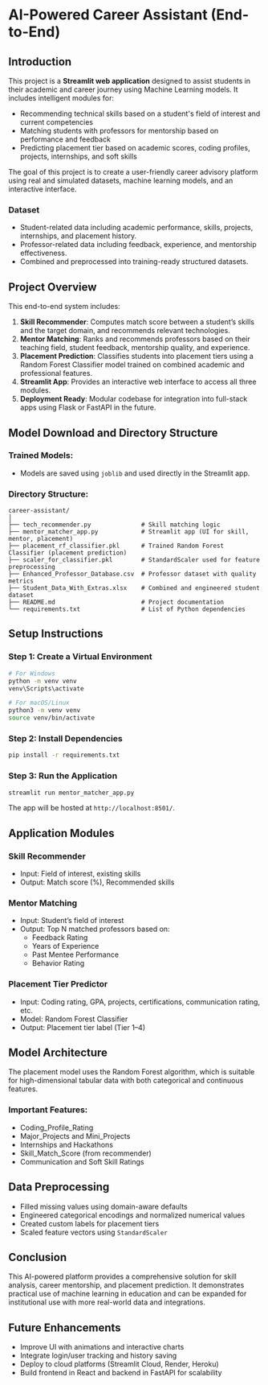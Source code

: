 # AI-Powered Career Assistant (End-to-End)

## Introduction

This project is a **Streamlit web application** designed to assist students in their academic and career journey using Machine Learning models. It includes intelligent modules for:

- Recommending technical skills based on a student's field of interest and current competencies
- Matching students with professors for mentorship based on performance and feedback
- Predicting placement tier based on academic scores, coding profiles, projects, internships, and soft skills

The goal of this project is to create a user-friendly career advisory platform using real and simulated datasets, machine learning models, and an interactive interface.

### Dataset

- Student-related data including academic performance, skills, projects, internships, and placement history.
- Professor-related data including feedback, experience, and mentorship effectiveness.
- Combined and preprocessed into training-ready structured datasets.

## Project Overview

This end-to-end system includes:

1. **Skill Recommender**: Computes match score between a student’s skills and the target domain, and recommends relevant technologies.
2. **Mentor Matching**: Ranks and recommends professors based on their teaching field, student feedback, mentorship quality, and experience.
3. **Placement Prediction**: Classifies students into placement tiers using a Random Forest Classifier model trained on combined academic and professional features.
4. **Streamlit App**: Provides an interactive web interface to access all three modules.
5. **Deployment Ready**: Modular codebase for integration into full-stack apps using Flask or FastAPI in the future.

## Model Download and Directory Structure

### Trained Models:

- Models are saved using `joblib` and used directly in the Streamlit app.

### Directory Structure:

```
career-assistant/
│
├── tech_recommender.py              # Skill matching logic
├── mentor_matcher_app.py            # Streamlit app (UI for skill, mentor, placement)
├── placement_rf_classifier.pkl      # Trained Random Forest Classifier (placement prediction)
├── scaler_for_classifier.pkl        # StandardScaler used for feature preprocessing
├── Enhanced_Professor_Database.csv  # Professor dataset with quality metrics
├── Student_Data_With_Extras.xlsx    # Combined and engineered student dataset
├── README.md                        # Project documentation
└── requirements.txt                 # List of Python dependencies
```

## Setup Instructions

### Step 1: Create a Virtual Environment

```bash
# For Windows
python -m venv venv
venv\Scripts\activate

# For macOS/Linux
python3 -m venv venv
source venv/bin/activate
```

### Step 2: Install Dependencies

```bash
pip install -r requirements.txt
```

### Step 3: Run the Application

```bash
streamlit run mentor_matcher_app.py
```

The app will be hosted at `http://localhost:8501/`.

## Application Modules

### Skill Recommender

- Input: Field of interest, existing skills
- Output: Match score (%), Recommended skills

### Mentor Matching

- Input: Student’s field of interest
- Output: Top N matched professors based on:
  - Feedback Rating
  - Years of Experience
  - Past Mentee Performance
  - Behavior Rating

### Placement Tier Predictor

- Input: Coding rating, GPA, projects, certifications, communication rating, etc.
- Model: Random Forest Classifier
- Output: Placement tier label (Tier 1–4)

## Model Architecture

The placement model uses the Random Forest algorithm, which is suitable for high-dimensional tabular data with both categorical and continuous features.

### Important Features:

- Coding_Profile_Rating
- Major_Projects and Mini_Projects
- Internships and Hackathons
- Skill_Match_Score (from recommender)
- Communication and Soft Skill Ratings

## Data Preprocessing

- Filled missing values using domain-aware defaults
- Engineered categorical encodings and normalized numerical values
- Created custom labels for placement tiers
- Scaled feature vectors using `StandardScaler`

## Conclusion

This AI-powered platform provides a comprehensive solution for skill analysis, career mentorship, and placement prediction. It demonstrates practical use of machine learning in education and can be expanded for institutional use with more real-world data and integrations.

## Future Enhancements

- Improve UI with animations and interactive charts
- Integrate login/user tracking and history saving
- Deploy to cloud platforms (Streamlit Cloud, Render, Heroku)
- Build frontend in React and backend in FastAPI for scalability

